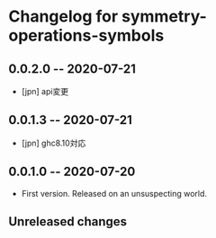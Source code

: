 # Changelog for symmetry-operations-symbols

## 0.0.2.0  -- 2020-07-21

* [jpn] api変更

## 0.0.1.3  -- 2020-07-21

* [jpn] ghc8.10対応

## 0.0.1.0  -- 2020-07-20

* First version. Released on an unsuspecting world.

## Unreleased changes

